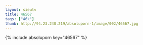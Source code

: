 ```yaml
--- 
layout: sieutv
title: 46567
tags: ["46k"]
thumb: http://94.23.248.219/absoluporn-1/image/002/46567.jpg
---
```

{% include absoluporn key="46567" %} 
